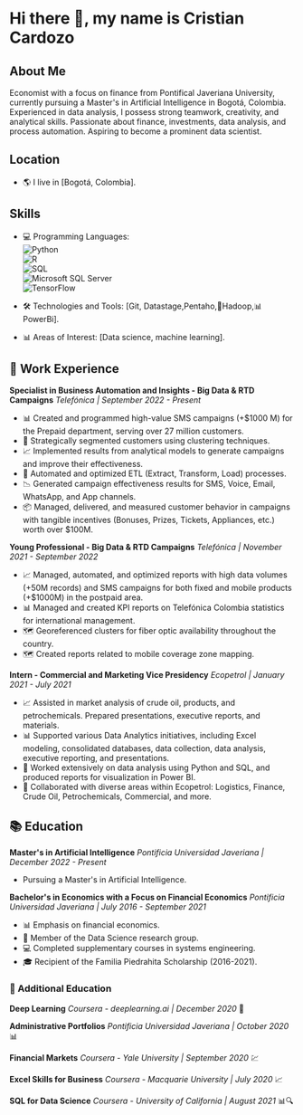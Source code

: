 # Hi there 👋, my name is Cristian Cardozo 

## About Me
Economist with a focus on finance from Pontifical Javeriana University, currently pursuing a Master's in Artificial Intelligence in Bogotá, Colombia. Experienced in data analysis, I possess strong teamwork, creativity, and analytical skills. Passionate about finance, investments, data analysis, and process automation. Aspiring to become a prominent data scientist. 

## Location
- 🌎 I live in [Bogotá, Colombia].
  
## Skills
- 💻 Programming Languages:</br>![Python](https://img.shields.io/badge/Python-14354C?style=for-the-badge&logo=python&logoColor=white)
  </br>![R](https://img.shields.io/badge/R-276DC3?style=for-the-badge&logo=r&logoColor=white)
  </br>![SQL](https://img.shields.io/badge/MySQL-00000F?style=for-the-badge&logo=mysql&logoColor=white)
  </br>![Microsoft SQL Server](hhttps://img.shields.io/badge/Microsoft_SQL_Server-CC2927?style=for-the-badge&logo=microsoft-sql-server&logoColor=white)
  </br>![TensorFlow](https://img.shields.io/badge/TensorFlow-FF6F00?style=for-the-badge&logo=tensorflow&logoColor=white)
  
- 🛠️ Technologies and Tools: [Git, Datastage,Pentaho,🐘Hadoop,📊PowerBi].
  
- 📊 Areas of Interest: [Data science, machine learning].
  
## 🚀 Work Experience

**Specialist in Business Automation and Insights - Big Data & RTD Campaigns**
*Telefónica | September 2022 - Present*
- 📊 Created and programmed high-value SMS campaigns (+$1000 M) for the Prepaid department, serving over 27 million customers.
- 🎯 Strategically segmented customers using clustering techniques.
- 📈 Implemented results from analytical models to generate campaigns and improve their effectiveness.
- 🤖 Automated and optimized ETL (Extract, Transform, Load) processes.
- 📉 Generated campaign effectiveness results for SMS, Voice, Email, WhatsApp, and App channels.
- 📦 Managed, delivered, and measured customer behavior in campaigns with tangible incentives (Bonuses, Prizes, Tickets, Appliances, etc.) worth over $100M.

**Young Professional - Big Data & RTD Campaigns**
*Telefónica | November 2021 - September 2022*
- 📈 Managed, automated, and optimized reports with high data volumes (+50M records) and SMS campaigns for both fixed and mobile products (+$1000M) in the postpaid area.
- 📊 Managed and created KPI reports on Telefónica Colombia statistics for international management.
- 🗺️ Georeferenced clusters for fiber optic availability throughout the country.
- 🗺️ Created reports related to mobile coverage zone mapping.

**Intern - Commercial and Marketing Vice Presidency**
*Ecopetrol | January 2021 - July 2021*
- 📈 Assisted in market analysis of crude oil, products, and petrochemicals. Prepared presentations, executive reports, and materials.
- 📊 Supported various Data Analytics initiatives, including Excel modeling, consolidated databases, data collection, data analysis, executive reporting, and presentations.
- 💼 Worked extensively on data analysis using Python and SQL, and produced reports for visualization in Power BI.
- 👥 Collaborated with diverse areas within Ecopetrol: Logistics, Finance, Crude Oil, Petrochemicals, Commercial, and more.

## 📚 Education

**Master's in Artificial Intelligence**
*Pontificia Universidad Javeriana | December 2022 - Present*
- Pursuing a Master's in Artificial Intelligence.

**Bachelor's in Economics with a Focus on Financial Economics**
*Pontificia Universidad Javeriana | July 2016 - September 2021*
- 📊 Emphasis on financial economics.
- 🧬 Member of the Data Science research group.
- 💻 Completed supplementary courses in systems engineering.
- 🎓 Recipient of the Familia Piedrahita Scholarship (2016-2021).

### 🌱 Additional Education

**Deep Learning**
*Coursera - deeplearning.ai | December 2020* 🧠

**Administrative Portfolios**
*Pontificia Universidad Javeriana | October 2020* 📊

**Financial Markets**
*Coursera - Yale University | September 2020* 💹

**Excel Skills for Business**
*Coursera - Macquarie University | July 2020* 📈

**SQL for Data Science**
*Coursera - University of California | August 2021* 📊🔍

<!--
**CristianCardozoAmin/CristianCardozoAmin** is a ✨ _special_ ✨ repository because its `README.md` (this file) appears on your GitHub profile.

Here are some ideas to get you started:

- 🔭 I’m currently working on ...
- 🌱 I’m currently learning ...
- 👯 I’m looking to collaborate on ...
- 🤔 I’m looking for help with ...
- 💬 Ask me about ...
- 📫 How to reach me: ...
- 😄 Pronouns: ...
- ⚡ Fun fact: ...
-->
